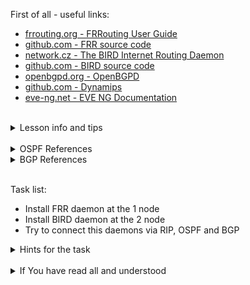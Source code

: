 First of all - useful links:

- [frrouting.org - FRRouting User Guide](https://docs.frrouting.org/en/latest/)
- [github.com - FRR source code](https://github.com/FRRouting/frr)
- [network.cz - The BIRD Internet Routing Daemon](https://bird.network.cz/)
- [github.com - BIRD source code](https://github.com/CZ-NIC/bird)
- [openbgpd.org - OpenBGPD](https://www.openbgpd.org/)
- [github.com - Dynamips](https://github.com/GNS3/dynamips)
- [eve-ng.net - EVE NG Documentation](https://www.eve-ng.net/index.php/documentation/)
<br>
<details><summary>Lesson info and tips</summary>
<pre>
  - FRR is a fully featured, high performance, free software IP routing suite. It implements all standard routing protocols such as BGP, RIP, OSPF, IS-IS and more
  - The BIRD project aims to develop a fully functional dynamic IP routing daemon primarily targeted on (but not limited to) Linux, FreeBSD and other UNIX-like systems and distributed under the GNU General Public License.
</pre>
</details>
<br>
<details><summary>OSPF References</summary>
<pre>
  - <a href="https://en.wikipedia.org/wiki/Open_Shortest_Path_First">wikipedia.org - Open Shortest Path First</a>
  - <a href="https://www.rfc-editor.org/rfc/rfc2328.html">rfc-editor.org - rfc2328 OSPFv2</a>
  - <a href="https://www.rfc-editor.org/rfc/rfc5340.html">rfc-editor.org - rfc5340 OSPFv3 for IPv6</a>
  - <a href="https://docs.frrouting.org/en/latest/ospfd.html">frrouting.org - OSPFv2</a>
  - <a href="https://docs.frrouting.org/en/latest/ospf6d.html">frrouting.org - OSPFv3</a>
  - <a href="https://bird.network.cz/?get_doc&v=30&f=bird-6.html#ss6.11">bird.network.cz - OSPF</a>
  - <a href="https://man.openbsd.org/ospfd">openbsd.org - ospfd(8)</a>
</pre>
</details>
<details><summary>BGP References</summary>
<pre>
  
</pre>
</details><br>

Task list:
- Install FRR daemon at the 1 node
- Install BIRD daemon at the 2 node
- Try to connect this daemons via RIP, OSPF and BGP

<details><summary>Hints for the task</summary>
<pre>
<strong>Task 1:</strong>
Look at <a href="https://docs.frrouting.org/en/latest/basics.html">FRR basics</a>
and <a href="https://gitlab.nic.cz/labs/bird/-/wikis/Examples">BIRD examples</a>
</pre>
</details>
<br>
<details><summary>If You have read all and understood</summary>
<pre>
`touch IReadAllAndUndnderstood`{{exec}}
</pre>
